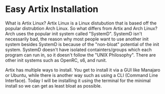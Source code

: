# Easy Artix Installation

What is Artix Linux? Artix Linux is a Linux distubution that is based off the popular distrubtion Arch Linux. So what differs from Artix and Arch Linux? Arch uses the popular init system called "SystemD". SystemD isn't necessarily bad, the reason why most people want to use another init system besides SystemD is because of the "non-bloat" potential of the init system. SystemD doesn't have isolated containters/groups which each program can run in, so it doesn't follow the "UNIX Philosophy". There are other init systems such as OpenRC, s6, and runit.

Artix has multiple ways to install. You get to install it via a GUI like Manajaro or Ubuntu, while there is another way such as using a CLI (Command Line Interface). Today I will be installing it using the terminal for the minimal install so we can get as least bloat as possible.
